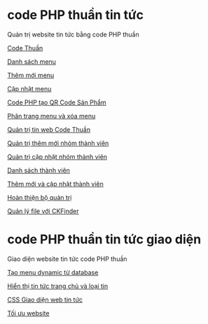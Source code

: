 # code PHP thuần tin tức
Quản trị website tin tức bằng code PHP thuần

[Code Thuần](https://codethuan.com)

[Danh sách menu](https://codethuan.com/danh-sach-menu-website-tin-tuc)

[Thêm mới menu](https://codethuan.com/them-moi-menu-code-php-thuan)

[Cập nhật menu](https://codethuan.com/cap-nhat-menu-code-thuan-php)

[Code PHP tạo QR Code Sản Phẩm](https://codethuan.com/code-php-tao-qr-code-ung-dung-trong-dat-hang)

[Phân trang menu và xóa menu](https://codethuan.com/phan-trang-menu-va-xoa-menu)

[Quản trị tin web Code Thuần](https://codethuan.com/quan-tri-tin-tuc-web-code-thuan-php)

[Quản trị thêm mới nhóm thành viên](https://codethuan.com/ajax-cap-nhat-nhom-thanh-vien-php-mysql)

[Quản trị cập nhật nhóm thành viên](https://codethuan.com/sua-nhom-thanh-vien-bang-ajax-php-va-mysql)

[Danh sách thành viên](https://codethuan.com/danh-sach-thanh-vien-va-form-them-moi-thanh-vien)

[Thêm mới và cập nhật thành viên](https://codethuan.com/them-moi-thanh-vien-va-cap-nhat-thanh-vien)

[Hoàn thiện bộ quản trị](https://codethuan.com/hoan-thien-bo-quan-tri-tin-tuc-bang-code-tay-php-thuan)

[Quản lý file với CKFinder](https://codethuan.com/quan-ly-file-voi-ckfinder)

# code PHP thuần tin tức giao diện
Giao diện website tin tức code PHP thuần

[Tạo menu dynamic từ database](https://codethuan.com/menu-dynamic-from-database)

[Hiển thị tin tức trang chủ và loại tin](https://codethuan.com/hien-thi-tin-trang-chu-va-trang-loai-tin)

[CSS Giao diện web tin tức](https://codethuan.com/css-giao-dien-web-tin-tuc-code-thuan-php)

[Tối ưu website](https://codethuan.com/toi-uu-website-tin-tuc-code-php-thuan)